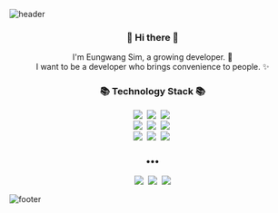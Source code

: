 ![header](https://capsule-render.vercel.app/api?type=slice&color=30A9DE&height=170&section=header&text=EUNGWANG&fontColor=999&fontAlignX=45&fontAlignY=65&fontSize=100)

<h3 align="center"> 👋 Hi there 👋 </h3>
<p align="center">
I'm Eungwang Sim, a growing developer. 🌱 <br>
I want to be a developer who brings convenience to people. ✨
</p>
<h3 align="center">📚 Technology Stack 📚</h3>
<p align="center">
  <img src="https://img.shields.io/badge/-JavaScript-yellow"/>&nbsp
  <img src="https://img.shields.io/badge/-React-blue"/>&nbsp
  <img src="https://img.shields.io/badge/-Node.js-green"/>&nbsp
  <br>
  <img src="https://img.shields.io/badge/-Nginx-yellowgreen"/>&nbsp
  <img src="https://img.shields.io/badge/-Recoil-blue"/>&nbsp
  <img src="https://img.shields.io/badge/-Express.js-green"/>&nbsp

  <br>
  <img src="https://img.shields.io/badge/-AWS-black"/>&nbsp
  <img src="https://img.shields.io/badge/-MongoDB-brightgreen"/>&nbsp
  <img src="https://img.shields.io/badge/-Git-black"/>&nbsp
</p>

<h3 align="center">•••</h3>

<p align="center">
  <a href="https://eungwang1.github.io/"><img src="https://img.shields.io/badge/Tech%20Blog-11B48A?style=flat-square&logo=Vimeo&logoColor=white&link=https://velog.io/@new_wisdom"/></a>&nbsp
  <a href="https://eungwang1.github.io/"><img src="https://img.shields.io/badge/Tech%20Blog-262626?style=flat-square&logo=D-Wave Systems&logoColor=white&link=https://newwisdom.tistory.com"/></a>&nbsp
  <a href="mailto:eungwang1203@gmail.com"><img src="https://img.shields.io/badge/Gmail-d14836?style=flat-square&logo=Gmail&logoColor=white&link=mailto:wlgp2500@gmail.com"/></a>
  
</p>

![footer](https://capsule-render.vercel.app/api?type=slice&color=EFDC05&height=100&section=footer)
